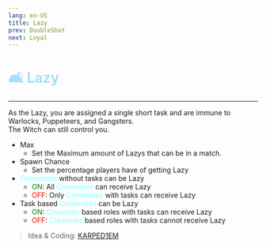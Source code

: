 ```yaml
---
lang: en-US
title: Lazy
prev: DoubleShot
next: Loyal
---
```


# <font color=#a4dffe>🛋️ <b>Lazy</b></font> <Badge text="Helpful" type="tip" vertical="middle"/>
---

As the Lazy, you are assigned a single short task and are immune to Warlocks, Puppeteers, and Gangsters.<br>
The Witch can still control you.

* Max
  * Set the Maximum amount of Lazys that can be in a match.
* Spawn Chance
  * Set the percentage players have of getting Lazy
* <font color=#8cffff>Crewmates</font> without tasks can be Lazy 
  * <font color=green>ON</font>: All <font color=#8cffff>Crewmates</font> can receive Lazy
  * <font color=red>OFF</font>: Only <font color=#8cffff>Crewmates</font> with tasks can receive Lazy
* Task based <font color=#8cffff>Crewmates</font> can be Lazy
  * <font color=green>ON</font>: <font color=#8cffff>Crewmate</font> based roles with tasks can receive Lazy
  * <font color=red>OFF</font>: <font color=#8cffff>Crewmate</font> based roles with tasks cannot receive Lazy

> Idea & Coding: [KARPED1EM](https://github.com/KARPED1EM)